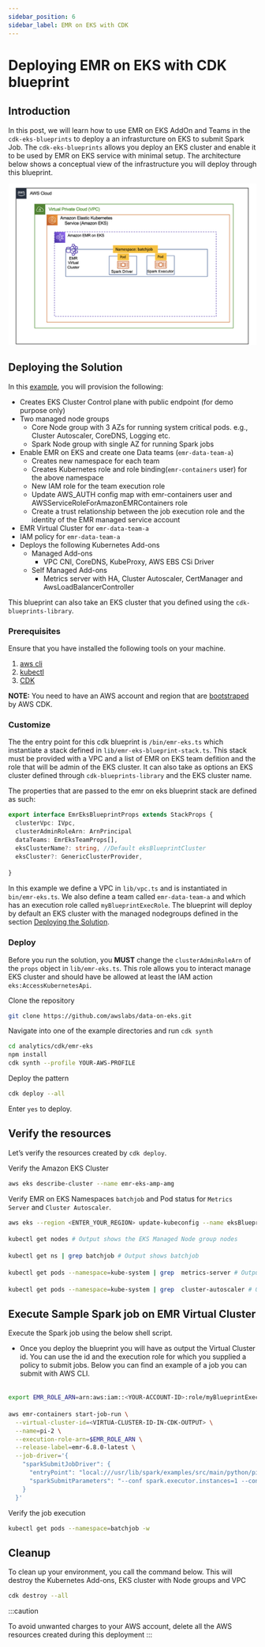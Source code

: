 ```yaml
---
sidebar_position: 6
sidebar_label: EMR on EKS with CDK
---
```


# Deploying EMR on EKS with CDK blueprint

## Introduction
In this post, we will learn how to use EMR on EKS AddOn and Teams in the `cdk-eks-blueprints` to deploy a an infrasturcture on EKS to submit Spark Job. The `cdk-eks-blueprints` allows you deploy an EKS cluster and enable it to be used by EMR on EKS service with minimal setup. The architecture below shows a conceptual view of the infrastructure you will deploy through this blueprint.

![EMR on EKS CDK](img/emr-eks-cdk.png)

## Deploying the Solution

In this [example](https://github.com/awslabs/data-on-eks/tree/main/analytics/cdk/emr-eks), you will provision the following:

- Creates EKS Cluster Control plane with public endpoint (for demo purpose only)
- Two managed node groups
  - Core Node group with 3 AZs for running system critical pods. e.g., Cluster Autoscaler, CoreDNS, Logging etc.
  - Spark Node group with single AZ for running Spark jobs
- Enable EMR on EKS and create one Data teams (`emr-data-team-a`)
  - Creates new namespace for each team
  - Creates Kubernetes role and role binding(`emr-containers` user) for the above namespace
  - New IAM role for the team execution role
  - Update AWS_AUTH config map with  emr-containers user and AWSServiceRoleForAmazonEMRContainers role
  - Create a trust relationship between the job execution role and the identity of the EMR managed service account
- EMR Virtual Cluster for `emr-data-team-a`
- IAM policy for `emr-data-team-a`
- Deploys the following Kubernetes Add-ons
    - Managed Add-ons
        - VPC CNI, CoreDNS, KubeProxy, AWS EBS CSi Driver
    - Self Managed Add-ons
        - Metrics server with HA, Cluster Autoscaler, CertManager and AwsLoadBalancerController

This blueprint can also take an EKS cluster that you defined using the `cdk-blueprints-library`.

### Prerequisites

Ensure that you have installed the following tools on your machine.

1. [aws cli](https://docs.aws.amazon.com/cli/latest/userguide/install-cliv2.html)
2. [kubectl](https://Kubernetes.io/docs/tasks/tools/)
3. [CDK](https://docs.aws.amazon.com/cdk/v2/guide/getting_started.html#getting_started_install)

**NOTE:** You need to have an AWS account and region that are [bootstraped](https://docs.aws.amazon.com/cdk/v2/guide/getting_started.html#getting_started_bootstrap) by AWS CDK.

### Customize

The the entry point for this cdk blueprint is `/bin/emr-eks.ts` which instantiate a stack defined in `lib/emr-eks-blueprint-stack.ts`. This stack must be provided with a VPC and a list of EMR on EKS team defition and the role that will be admin of the EKS cluster. It can also take as options an EKS cluster defined through `cdk-blueprints-library` and the EKS cluster name.

The properties that are passed to the emr on eks blueprint stack are defined as such:

```typescript
export interface EmrEksBlueprintProps extends StackProps {
  clusterVpc: IVpc,
  clusterAdminRoleArn: ArnPrincipal
  dataTeams: EmrEksTeamProps[],
  eksClusterName?: string, //Default eksBlueprintCluster
  eksCluster?: GenericClusterProvider,
  
}
```

In this example we define a VPC in `lib/vpc.ts` and is instantiated in `bin/emr-eks.ts`. We also define a team called `emr-data-team-a` and which has an execution role called `myBlueprintExecRole`.
The blueprint will deploy by default an EKS cluster with the managed nodegroups defined in the section [Deploying the Solution](#deploying-the-solution).

### Deploy

Before you run the solution, you **MUST** change the `clusterAdminRoleArn` of the `props` object in `lib/emr-eks.ts`. This role allows you to interact manage EKS cluster and should have be allowed at least the IAM action `eks:AccessKubernetesApi`.

Clone the repository

```bash
git clone https://github.com/awslabs/data-on-eks.git
```

Navigate into one of the example directories and run `cdk synth`

```bash
cd analytics/cdk/emr-eks
npm install
cdk synth --profile YOUR-AWS-PROFILE
```

Deploy the pattern

```bash
cdk deploy --all
```

Enter `yes` to deploy.

## Verify the resources

Let’s verify the resources created by `cdk deploy`.

Verify the Amazon EKS Cluster

```bash
aws eks describe-cluster --name emr-eks-amp-amg

```

Verify EMR on EKS Namespaces `batchjob` and Pod status for `Metrics Server` and `Cluster Autoscaler`.

```bash
aws eks --region <ENTER_YOUR_REGION> update-kubeconfig --name eksBlueprintCluster # Creates k8s config file to authenticate with EKS Cluster

kubectl get nodes # Output shows the EKS Managed Node group nodes

kubectl get ns | grep batchjob # Output shows batchjob

kubectl get pods --namespace=kube-system | grep  metrics-server # Output shows Metric Server pod

kubectl get pods --namespace=kube-system | grep  cluster-autoscaler # Output shows Cluster Autoscaler pod
```

## Execute Sample Spark job on EMR Virtual Cluster
Execute the Spark job using the below shell script.

- Once you deploy the blueprint you will have as output the Virtual Cluster id. You can use the id and the execution role for which you supplied a policy to submit jobs. Below you can find an example of a job you can submit with AWS CLI.

```bash

export EMR_ROLE_ARN=arn:aws:iam::<YOUR-ACCOUNT-ID>:role/myBlueprintExecRole 

aws emr-containers start-job-run \
  --virtual-cluster-id=<VIRTUA-CLUSTER-ID-IN-CDK-OUTPUT> \
  --name=pi-2 \
  --execution-role-arn=$EMR_ROLE_ARN \
  --release-label=emr-6.8.0-latest \
  --job-driver='{
    "sparkSubmitJobDriver": {
      "entryPoint": "local:///usr/lib/spark/examples/src/main/python/pi.py",
      "sparkSubmitParameters": "--conf spark.executor.instances=1 --conf spark.executor.memory=2G --conf spark.executor.cores=1 --conf spark.driver.cores=1 --conf spark.kubernetes.node.selector.app=spark"
    }
  }'

```

Verify the job execution

```bash
kubectl get pods --namespace=batchjob -w
```

## Cleanup

To clean up your environment, you call the command below. This will destroy the Kubernetes Add-ons, EKS cluster with Node groups and VPC

```bash
cdk destroy --all
```

:::caution

To avoid unwanted charges to your AWS account, delete all the AWS resources created during this deployment
:::
